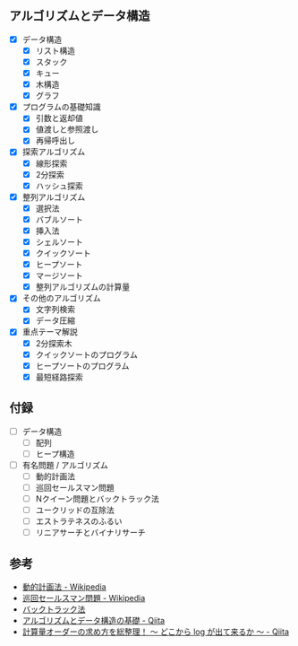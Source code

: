 ## アルゴリズムとデータ構造

- [x] データ構造
  - [x] リスト構造
  - [x] スタック
  - [x] キュー
  - [x] 木構造
  - [x] グラフ
- [x] プログラムの基礎知識
  - [x] 引数と返却値
  - [x] 値渡しと参照渡し
  - [x] 再帰呼出し
- [x] 探索アルゴリズム
  - [x] 線形探索
  - [x] 2分探索
  - [x] ハッシュ探索
- [x] 整列アルゴリズム
  - [x] 選択法
  - [x] バブルソート
  - [x] 挿入法
  - [x] シェルソート
  - [x] クイックソート
  - [x] ヒープソート
  - [x] マージソート
  - [x] 整列アルゴリズムの計算量
- [x] その他のアルゴリズム
  - [x] 文字列検索
  - [x] データ圧縮
- [x] 重点テーマ解説
  - [x] 2分探索木
  - [x] クイックソートのプログラム
  - [x] ヒープソートのプログラム
  - [x] 最短経路探索

## 付録

- [ ] データ構造
  - [ ] 配列
  - [ ] ヒープ構造
- [ ] 有名問題 / アルゴリズム
  - [ ] 動的計画法
  - [ ] 巡回セールスマン問題
  - [ ] Nクイーン問題とバックトラック法
  - [ ] ユークリッドの互除法
  - [ ] エストラテネスのふるい
  - [ ] リニアサーチとバイナリサーチ

## 参考

- [動的計画法 - Wikipedia](https://ja.m.wikipedia.org/wiki/%E5%8B%95%E7%9A%84%E8%A8%88%E7%94%BB%E6%B3%95)
- [巡回セールスマン問題 - Wikipedia](https://ja.wikipedia.org/wiki/%E5%B7%A1%E5%9B%9E%E3%82%BB%E3%83%BC%E3%83%AB%E3%82%B9%E3%83%9E%E3%83%B3%E5%95%8F%E9%A1%8C)
- [バックトラック法](http://www.cc.kyoto-su.ac.jp/~yamada/ap/backtrack.html)
- [アルゴリズムとデータ構造の基礎 - Qiita](https://qiita.com/macky4/items/6dce671e90eaed23db32#%E4%B8%BB%E8%A6%81%E3%81%AA%E3%83%87%E3%83%BC%E3%82%BF%E6%A7%8B%E9%80%A0)
- [計算量オーダーの求め方を総整理！ 〜 どこから log が出て来るか 〜 - Qiita](https://qiita.com/drken/items/872ebc3a2b5caaa4a0d0#%E4%BE%8B-1-%E7%B7%9A%E5%BD%A2%E6%8E%A2%E7%B4%A2-on)
